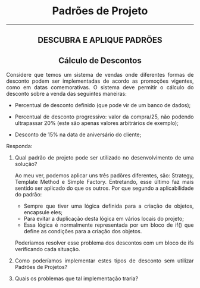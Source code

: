 # <h1 align="center"> Padrões de Projeto </h1>
<hr/>

## <h2 align="center">DESCUBRA E APLIQUE PADRÕES </h2>

<div align="justify">
  
 ## <h2 align="center">Cálculo de Descontos </h2>
 
 <p>Considere que temos um sistema de vendas onde diferentes formas de desconto podem ser implementadas de acordo as promoções vigentes, como em datas comemorativas. O sistema deve permitir o cálculo do desconto sobre a venda das seguintes maneiras: </p>

  * Percentual de desconto definido (que pode vir de um banco de dados);

  * Percentual de desconto progressivo: valor da compra/25, não podendo ultrapassar 20% (este são apenas valores arbitrários de exemplo);

  * Desconto de 15% na data de aniversário do cliente;

Responda:

1. Qual padrão de projeto pode ser utilizado no desenvolvimento de uma solução? 

    <p>Ao meu ver, podemos aplicar uns três padõres diferentes, são: Strategy, Template Method e Simple Factory. Entretando, esse último faz mais sentido ser
    aplicado do que os outros. Por que segundo a aplicabilidade do padrão:</p>

    * Sempre que tiver uma lógica definida para a criação de objetos, encapsule eles;
    * Para evitar a duplicação desta lógica em vários locais do projeto;
    * Essa lógica é normalmente representada por um bloco de if() que define as condições para a criação dos objetos.

    <p>Poderiamos resolver esse problema dos descontos com um bloco de ifs verificando cada situação.</p>


2. Como poderíamos implementar estes tipos de desconto sem utilizar Padrões de Projetos? 

3. Quais os problemas que tal implementação traria?

  
</div>

